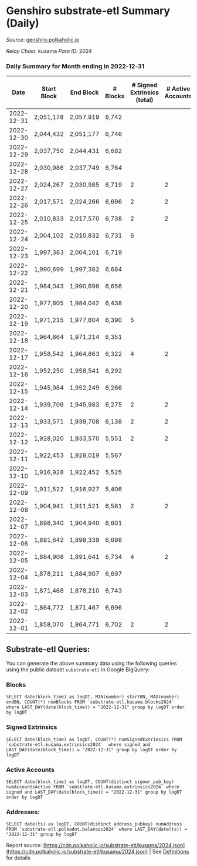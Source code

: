 # Genshiro substrate-etl Summary (Daily)

_Source_: [genshiro.polkaholic.io](https://genshiro.polkaholic.io)

*Relay Chain*: kusama
*Para ID*: 2024



### Daily Summary for Month ending in 2022-12-31


| Date | Start Block | End Block | # Blocks | # Signed Extrinsics (total) | # Active Accounts | # Passive | # New | # Addresses with Balances | # Events | # Transfers | # XCM Transfers In | # XCM Transfers Out |
| ---- | ----------- | --------- | -------- | --------------------------- | ----------------- | --------- | ----- | ------------------------- | -------- | ----------- | ------------------ | ------------------- |
| 2022-12-31 | 2,051,178 | 2,057,919 | 6,742  |  |  |  |  | 25 | 13,495 |   |   |   |
| 2022-12-30 | 2,044,432 | 2,051,177 | 6,746  |  |  |  |  | 25 | 13,509 |   | 1  |   |
| 2022-12-29 | 2,037,750 | 2,044,431 | 6,682  |  |  |  |  | 25 | 13,375 |   |   |   |
| 2022-12-28 | 2,030,986 | 2,037,749 | 6,764  |  |  |  |  | 25 | 13,540 |   |   |   |
| 2022-12-27 | 2,024,267 | 2,030,985 | 6,719  | 2 | 2 |  |  | 25 | 13,464 |   | 1  |   |
| 2022-12-26 | 2,017,571 | 2,024,266 | 6,696  | 2 | 2 |  |  | 25 | 13,412 |   |   |   |
| 2022-12-25 | 2,010,833 | 2,017,570 | 6,738  | 2 | 2 |  |  |  | 13,496 |   |   |   |
| 2022-12-24 | 2,004,102 | 2,010,832 | 6,731  | 6 |  |  |  |  | 13,500 |   |   |   |
| 2022-12-23 | 1,997,383 | 2,004,101 | 6,719  |  |  |  |  |  | 13,454 |   |   |   |
| 2022-12-22 | 1,990,699 | 1,997,382 | 6,684  |  |  |  |  |  | 13,379 |   |   |   |
| 2022-12-21 | 1,984,043 | 1,990,698 | 6,656  |  |  |  |  |  | 13,329 |   | 1  |   |
| 2022-12-20 | 1,977,605 | 1,984,042 | 6,438  |  |  |  |  |  | 12,892 |   | 1  |   |
| 2022-12-19 | 1,971,215 | 1,977,604 | 6,390  | 5 |  |  |  |  | 12,805 |   |   |   |
| 2022-12-18 | 1,964,864 | 1,971,214 | 6,351  |  |  |  |  |  | 12,713 |   |   |   |
| 2022-12-17 | 1,958,542 | 1,964,863 | 6,322  | 4 | 2 |  |  | 25 | 12,672 |   |   |   |
| 2022-12-16 | 1,952,250 | 1,958,541 | 6,292  |  |  |  |  | 25 | 12,595 |   |   |   |
| 2022-12-15 | 1,945,984 | 1,952,249 | 6,266  |  |  |  |  | 25 | 12,542 |   |   |   |
| 2022-12-14 | 1,939,709 | 1,945,983 | 6,275  | 2 | 2 |  |  | 25 | 12,570 |   |   |   |
| 2022-12-13 | 1,933,571 | 1,939,708 | 6,138  | 2 | 2 |  |  |  | 12,295 |   |   |   |
| 2022-12-12 | 1,928,020 | 1,933,570 | 5,551  | 2 | 2 |  |  | 25 | 11,120 |   |   |   |
| 2022-12-11 | 1,922,453 | 1,928,019 | 5,567  |  |  |  |  | 25 | 11,143 |   |   |   |
| 2022-12-10 | 1,916,928 | 1,922,452 | 5,525  |  |  |  |  | 25 | 11,060 |   |   |   |
| 2022-12-09 | 1,911,522 | 1,916,927 | 5,406  |  |  |  |  | 25 | 10,833 |   | 2  |   |
| 2022-12-08 | 1,904,941 | 1,911,521 | 6,581  | 2 | 2 |  |  | 25 | 13,182 |   |   |   |
| 2022-12-07 | 1,898,340 | 1,904,940 | 6,601  |  |  |  |  | 25 | 13,219 |   | 1  |   |
| 2022-12-06 | 1,891,642 | 1,898,339 | 6,698  |  |  |  |  | 25 | 13,407 |   |   |   |
| 2022-12-05 | 1,884,908 | 1,891,641 | 6,734  | 4 | 2 |  |  | 25 | 13,503 |   | 1  |   |
| 2022-12-04 | 1,878,211 | 1,884,907 | 6,697  |  |  |  |  | 25 | 13,405 |   |   |   |
| 2022-12-03 | 1,871,468 | 1,878,210 | 6,743  |  |  |  |  | 25 | 13,497 |   |   |   |
| 2022-12-02 | 1,864,772 | 1,871,467 | 6,696  |  |  |  |  | 25 | 13,404 |   |   |   |
| 2022-12-01 | 1,858,070 | 1,864,771 | 6,702  | 2 | 2 |  |  | 25 | 13,436 |   | 2  |   |

## Substrate-etl Queries:
You can generate the above summary data using the following queries using the public dataset `substrate-etl` in Google BigQuery:


### Blocks
```
SELECT date(block_time) as logDT, MIN(number) startBN, MAX(number) endBN, COUNT(*) numBlocks FROM `substrate-etl.kusama.blocks2024`  where LAST_DAY(date(block_time)) = "2022-12-31" group by logDT order by logDT
```


### Signed Extrinsics
```
SELECT date(block_time) as logDT, COUNT(*) numSignedExtrinsics FROM `substrate-etl.kusama.extrinsics2024`  where signed and LAST_DAY(date(block_time)) = "2022-12-31" group by logDT order by logDT
```


### Active Accounts
```
SELECT date(block_time) as logDT, COUNT(distinct signer_pub_key) numAccountsActive FROM `substrate-etl.kusama.extrinsics2024` where signed and LAST_DAY(date(block_time)) = "2022-12-31" group by logDT order by logDT
```


### Addresses:
```
SELECT date(ts) as logDT, COUNT(distinct address_pubkey) numAddress FROM `substrate-etl.polkadot.balances2024` where LAST_DAY(date(ts)) = "2022-12-31" group by logDT
```



Report source: [https://cdn.polkaholic.io/substrate-etl/kusama/2024.json](https://cdn.polkaholic.io/substrate-etl/kusama/2024.json) | See [Definitions](/DEFINITIONS.md) for details
